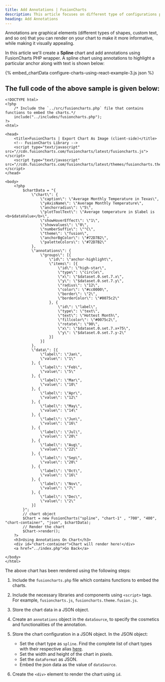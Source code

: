```yaml
---
title: Add Annotations | FusionCharts
description: This article focuses on different type of configurations possible using the PHP.
heading: Add Annotations
---
```


Annotations are graphical elements (different types of shapes, custom text, and so on) that you can render on your chart to make it more informative, while making it visually appealing.

In this article we'll create a **Spline** chart and add annotations using FusionCharts PHP wrapper. A spline chart using annotations to highlight a particular anchor along with text is shown below:

{% embed_chartData configure-charts-using-react-example-3.js json %}

## The full code of the above sample is given below:

```
<!DOCTYPE html>
<?php
    /* Include the `../src/fusioncharts.php` file that contains functions to embed the charts.*/
    include("../includes/fusioncharts.php");
?>
<html>

<head>
    <title>FusionCharts | Export Chart As Image (client-side)</title>
    <!-- FusionCharts Library -->
    <script type="text/javascript" src="//cdn.fusioncharts.com/fusioncharts/latest/fusioncharts.js"></script>
    <script type="text/javascript" src="//cdn.fusioncharts.com/fusioncharts/latest/themes/fusioncharts.theme.fusion.js"></script>
</head>

<body>
    <?php
        $chartData = "{
            \"chart\": {
                \"caption\": \"Average Monthly Temperature in Texas\",
                \"yAxisName\": \"Average Monthly Temperature\",
                \"anchorradius\": \"5\",
                \"plotToolText\": \"Average temperature in $label is <b>$dataValue</b>\",
                \"showHoverEffect\": \"1\",
                \"showvalues\": \"0\",
                \"numberSuffix\": \"°C\",
                \"theme\": \"fusion\",
                \"anchorBgColor\": \"#72D7B2\",
                \"paletteColors\": \"#72D7B2\"
            },
            \"annotations\": {
                \"groups\": [{
                    \"id\": \"anchor-highlight\",
                    \"items\": [{
                        \"id\": \"high-star\",
                        \"type\": \"circle\",
                        \"x\": \"$dataset.0.set.7.x\",
                        \"y\": \"$dataset.0.set.7.y\",
                        \"radius\": \"12\",
                        \"color\": \"#cc0000\",
                        \"border\": \"2\",
                        \"borderColor\": \"#0075c2\"
                    }, {
                        \"id\": \"label\",
                        \"type\": \"text\",
                        \"text\": \"Hottest Month\",
                        \"fillcolor\": \"#0075c2\",
                        \"rotate\": \"90\",
                        \"x\": \"$dataset.0.set.7.x+75\",
                        \"y\": \"$dataset.0.set.7.y-2\"
                    }]
                }]
            },
            \"data\": [{
                \"label\": \"Jan\",
                \"value\": \"1\"
            }, {
                \"label\": \"Feb\",
                \"value\": \"5\"
            }, {
                \"label\": \"Mar\",
                \"value\": \"10\"
            }, {
                \"label\": \"Apr\",
                \"value\": \"12\"
            }, {
                \"label\": \"May\",
                \"value\": \"14\"
            }, {
                \"label\": \"Jun\",
                \"value\": \"16\"
            }, {
                \"label\": \"Jul\",
                \"value\": \"20\"
            }, {
                \"label\": \"Aug\",
                \"value\": \"22\"
            }, {
                \"label\": \"Sep\",
                \"value\": \"20\"
            }, {
                \"label\": \"Oct\",
                \"value\": \"16\"
            }, {
                \"label\": \"Nov\",
                \"value\": \"7\"
            }, {
                \"label\": \"Dec\",
                \"value\": \"2\"
            }]
        }";
        // chart object
        $Chart = new FusionCharts("spline", "chart-1" , "700", "400", "chart-container", "json", $chartData);
        // Render the chart
        $Chart->render();
    ?>
    <h3>Using Annotations On Chart</h3>
    <div id="chart-container">Chart will render here!</div>
    <a href="../index.php">Go Back</a>

</body>
</html>
```

The above chart has been rendered using the following steps:

1. Include the `fusioncharts.php` file which contains functions to embed the charts.

2. Include the necessary libraries and components using `<script>` tags. For example, `fusioncharts.js`, `fusioncharts.theme.fusion.js`.

3. Store the chart data in a JSON object.

4. Create an `annotations` object in the `dataSource`, to specify the cosmetics and functionalities of the annotation.

5. Store the chart configuration in a JSON object. In the JSON object:
    * Set the chart type as `spline`. Find the complete list of chart types with their respective alias [here](https://www.fusioncharts.com/dev/chart-guide/list-of-charts).
    * Set the width and height of the chart in pixels. 
    * Set the `dataFormat` as JSON.
    * Embed the json data as the value of `dataSource`.

6. Create the `<div>` element to render the chart using `id`.
